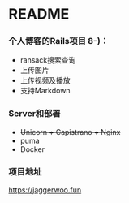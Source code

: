 # README

### 个人博客的Rails项目 8-)：
+ ransack搜索查询
+ 上传图片
+ 上传视频及播放
+ 支持Markdown

### Server和部署
+ ~~Unicorn + Capistrano + Nginx~~
+ puma
+ Docker

### 项目地址
https://jaggerwoo.fun
